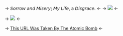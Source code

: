 -> 𝘚𝘰𝘳𝘳𝘰𝘸 𝘢𝘯𝘥 𝘔𝘪𝘴𝘦𝘳𝘺; 𝘔𝘺 𝘓𝘪𝘧𝘦, a 𝘋𝘪𝘴𝘨𝘳𝘢𝘤𝘦. <-
-> ![](https://cdn.discordapp.com/attachments/1082540281624285254/1131186272698912858/kokou.png) <-

-> ![](https://kingcrimson.crd.co/assets/images/gallery25/7d5786b1.gif?v=8500afc4) <-

-> [This URL Was Taken By The Atomic Bomb](https://rentry.co/ManhattanProject) <-